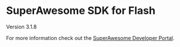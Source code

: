 SuperAwesome SDK for Flash
==========================

Version 3.1.8

For more information check out the [SuperAwesome Developer Portal](https://developers.superawesome.tv/extdocs/sa-flash-sdk/html/index.html).
